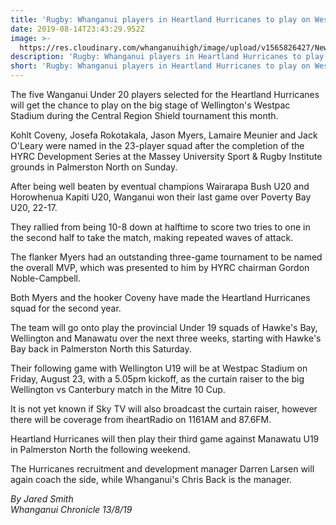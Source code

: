 ```yaml
---
title: 'Rugby: Whanganui players in Heartland Hurricanes to play on Westpac Stadium'
date: 2019-08-14T23:43:29.952Z
image: >-
  https://res.cloudinary.com/whanganuihigh/image/upload/v1565826427/News/Heartland_Hurricanes_Chron_13.8.19.jpg
description: 'Rugby: Whanganui players in Heartland Hurricanes to play on Westpac Stadium.'
short: 'Rugby: Whanganui players in Heartland Hurricanes to play on Westpac Stadium.'
---
```

The five Wanganui Under 20 players selected for the Heartland Hurricanes will get the chance to play on the big stage of Wellington's Westpac Stadium during the Central Region Shield tournament this month.

Kohlt Coveny, Josefa Rokotakala, Jason Myers, Lamaire Meunier and Jack O'Leary were named in the 23-player squad after the completion of the HYRC Development Series at the Massey University Sport & Rugby Institute grounds in Palmerston North on Sunday.

After being well beaten by eventual champions Wairarapa Bush U20 and Horowhenua Kapiti U20, Wanganui won their last game over Poverty Bay U20, 22-17.

They rallied from being 10-8 down at halftime to score two tries to one in the second half to take the match, making repeated waves of attack.

The flanker Myers had an outstanding three-game tournament to be named the overall MVP, which was presented to him by HYRC chairman Gordon Noble-Campbell.

Both Myers and the hooker Coveny have made the Heartland Hurricanes squad for the second year.

The team will go onto play the provincial Under 19 squads of Hawke's Bay, Wellington and Manawatu over the next three weeks, starting with Hawke's Bay back in Palmerston North this Saturday.

Their following game with Wellington U19 will be at Westpac Stadium on Friday, August 23, with a 5.05pm kickoff, as the curtain raiser to the big Wellington vs Canterbury match in the Mitre 10 Cup.

It is not yet known if Sky TV will also broadcast the curtain raiser, however there will be coverage from iheartRadio on 1161AM and 87.6FM.

Heartland Hurricanes will then play their third game against Manawatu U19 in Palmerston North the following weekend.

The Hurricanes recruitment and development manager Darren Larsen will again coach the side, while Whanganui's Chris Back is the manager.

_By Jared Smith_  
_Whanganui Chronicle 13/8/19_

